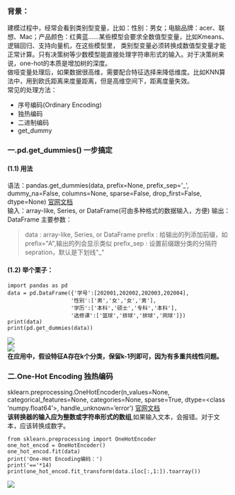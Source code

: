 ### 背景：  
建模过程中，经常会看到类别型变量，比如：性别：男女；电脑品牌：acer、联想、Mac；产品颜色：红黄蓝……某些模型会要求全数值型变量，比如Kmeans、逻辑回归、支持向量机，在这些模型里，
类别型变量必须转换成数值型变量才能正常计算。只有决策树等少数模型能直接处理字符串形式的输入。对于决策树来说，one-hot的本质是增加树的深度。    
做哑变量处理后，如果数据很高维，需要配合特征选择来降低维度。比如KNN算法中，用到欧氏距离来度量距离，但是高维空间下，距离度量失效。  
常见的处理方法：  
- 序号编码(Ordinary Encoding) 
- 独热编码
- 二进制编码
- get_dummy

### 一.pd.get_dummies() 一步搞定
#### (1.1) 用法
语法：pandas.get_dummies(data, prefix=None, prefix_sep='_', dummy_na=False, columns=None, sparse=False, drop_first=False, dtype=None)
[官网文档](http://pandas.pydata.org/pandas-docs/stable/reference/api/pandas.get_dummies.html)  
输入：array-like, Series, or DataFrame(可由多种格式的数据输入，方便)
输出：DataFrame
主要参数：
> data : array-like, Series, or DataFrame
> prefix : 给输出的列添加前缀，如prefix="A",输出的列会显示类似
> prefix_sep : 设置前缀跟分类的分隔符sepration，默认是下划线"_"
#### (1.2) 举个栗子：  
```
import pandas as pd
data = pd.DataFrame({'学号':[202001,202002,202003,202004],
                    '性别':['男','女','女','男'],
                    '学历':['本科','硕士','专科','本科'],
                    '选修课':['篮球','排球','排球','网球']})
print(data)
print(pd.get_dummies(data))
```
![](https://ftp.bmp.ovh/imgs/2020/12/9af84c015c56a87b.png)  
![](https://ftp.bmp.ovh/imgs/2020/12/95682a5631d22266.png)  
**在应用中，假设特征A存在k个分类，保留k-1列即可，因为有多重共线性问题。**  

### 二.One-Hot Encoding 独热编码
sklearn.preprocessing.OneHotEncoder(n_values=None, categorical_features=None, categories=None, sparse=True, dtype=<class ‘numpy.float64’>, handle_unknown=’error’)
[官网文档](https://scikit-learn.org/stable/modules/generated/sklearn.preprocessing.OneHotEncoder.html)  
**该转换器的输入应为整数或字符串形式的数组**,如果输入文本，会报错。对于文本，应该转换成数字。   
```
from sklearn.preprocessing import OneHotEncoder
one_hot_encod = OneHotEncoder()
one_hot_encod.fit(data)
print('One-Hot Encoding编码：')
print('=='*14)
print(one_hot_encod.fit_transform(data.iloc[:,1:]).toarray()) 
```
![](https://ftp.bmp.ovh/imgs/2020/12/20ae37153009521b.png)  

